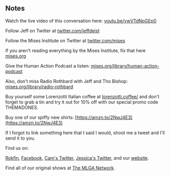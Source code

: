 ## Notes

Watch the live video of this conversation here: [youtu.be/ywVTdNpGEp0](https://youtu.be/ywVTdNpGEp0)

Follow Jeff on Twitter at [twitter.com/jeffdeist](https://twitter.com/jeffdeist)

Follow the Mises Institute on Twitter at [twitter.com/mises](https://twitter.com/mises)

If you aren't reading everything by the Mises Institute, fix that here [mises.org](https://mises.org)

Give the Human Action Podcast a listen: [mises.org/library/human-action-podcast](https://mises.org/library/human-action-podcast)

Also, don't miss Radio Rothbard with Jeff and Tho Bishop: [mises.org/library/radio-rothbard](https://mises.org/library/radio-rothbard)

Buy yourself some Lorenzotti Italian coffee at [lorenzotti.coffee/](https://www.lorenzotti.coffee/) and don't forget to grab a tin and try it out for 10% off with our special promo code THEMADONES.

Buy one of our spiffy new shirts: [https://amzn.to/2NwJ4E3](https://amzn.to/2NwJ4E3)

If I forgot to link something here that I said I would, shoot me a tweet and I'll send it to you.

Find us on:

[Rokfin](https://rokfin.com/TheMadOnes), [Facebook](https://www.facebook.com/WeAreTheMad/), [Cam's Twitter](https://twitter.com/CamHarless), [Jessica's Twitter](https://twitter.com/soupcanarchist), and our [website](http://wearethemad.com).

Find all of our original shows at [The MLGA Network](https://mlganetwork.com).
